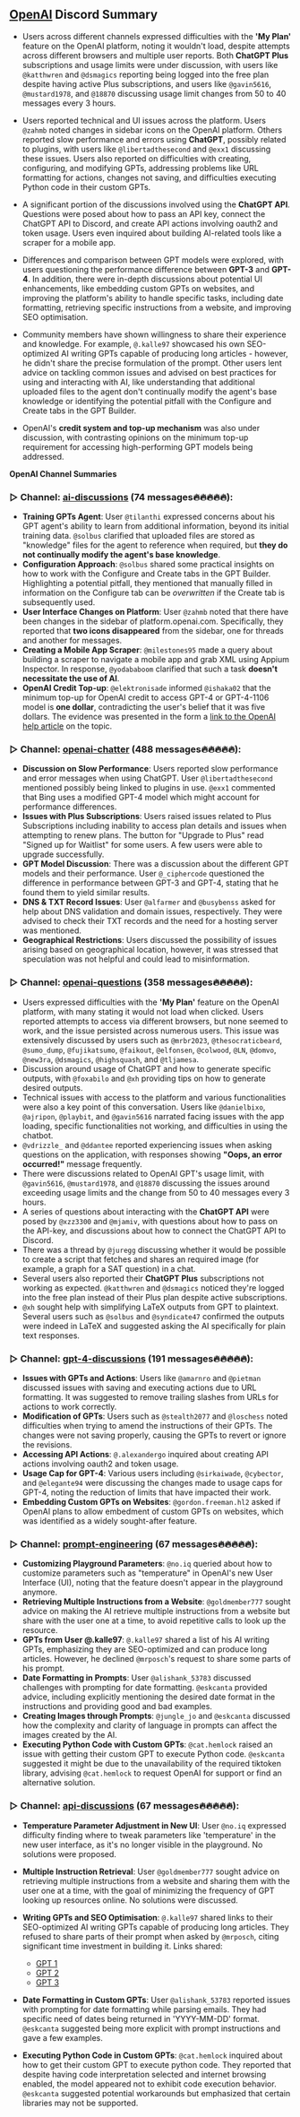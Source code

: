 
## [OpenAI](https://discord.com/channels/974519864045756446) Discord Summary

- Users across different channels expressed difficulties with the **'My Plan'** feature on the OpenAI platform, noting it wouldn't load, despite attempts across different browsers and multiple user reports. Both **ChatGPT Plus** subscriptions and usage limits were under discussion, with users like `@katthwren` and `@dsmagics` reporting being logged into the free plan despite having active Plus subscriptions, and users like `@gavin5616`, `@mustard1978`, and `@18870` discussing usage limit changes from 50 to 40 messages every 3 hours.

- Users reported technical and UI issues across the platform. Users `@zahmb` noted changes in sidebar icons on the OpenAI platform. Others reported slow performance and errors using **ChatGPT**, possibly related to plugins, with users like `@libertadthesecond` and `@exx1` discussing these issues. Users also reported on difficulties with creating, configuring, and modifying GPTs, addressing problems like URL formatting for actions, changes not saving, and difficulties executing Python code in their custom GPTs.

- A significant portion of the discussions involved using the **ChatGPT API**. Questions were posed about how to pass an API key, connect the ChatGPT API to Discord, and create API actions involving oauth2 and token usage. Users even inquired about building AI-related tools like a scraper for a mobile app.

- Differences and comparison between GPT models were explored, with users questioning the performance difference between **GPT-3** and **GPT-4**. In addition, there were in-depth discussions about potential UI enhancements, like embedding custom GPTs on websites, and improving the platform's ability to handle specific tasks, including date formatting, retrieving specific instructions from a website, and improving SEO optimisation. 

- Community members have shown willingness to share their experience and knowledge. For example, `@.kalle97` showcased his own SEO-optimized AI writing GPTs capable of producing long articles - however, he didn't share the precise formulation of the prompt. Other users lent advice on tackling common issues and advised on best practices for using and interacting with AI, like understanding that additional uploaded files to the agent don't continually modify the agent's base knowledge or identifying the potential pitfall with the Configure and Create tabs in the GPT Builder. 

- OpenAI's **credit system and top-up mechanism** was also under discussion, with contrasting opinions on the minimum top-up requirement for accessing high-performing GPT models being addressed.

**OpenAI Channel Summaries**

### ▷ Channel: [ai-discussions](https://discord.com/channels/974519864045756446/998381918976479273) (74 messages🔥🔥🔥🔥🔥): 

- **Training GPTs Agent**: User `@tilanthi` expressed concerns about his GPT agent's ability to learn from additional information, beyond its initial training data. `@solbus` clarified that uploaded files are stored as "knowledge" files for the agent to reference when required, but **they do not continually modify the agent's base knowledge**.
- **Configuration Approach**: `@solbus` shared some practical insights on how to work with the Configure and Create tabs in the GPT Builder. Highlighting a potential pitfall, they mentioned that manually filled in information on the Configure tab can be *overwritten* if the Create tab is subsequently used.
- **User Interface Changes on Platform**: User `@zahmb` noted that there have been changes in the sidebar of platform.openai.com. Specifically, they reported that **two icons disappeared** from the sidebar, one for threads and another for messages.
- **Creating a Mobile App Scraper**: `@milestones95` made a query about building a scraper to navigate a mobile app and grab XML using Appium Inspector. In response, `@yodababoom` clarified that such a task **doesn't necessitate the use of AI**.
- **OpenAI Credit Top-up**: `@elektronisade` informed `@ishaka02` that the minimum top-up for OpenAI credit to access GPT-4 or GPT-4-1106 model is **one dollar**, contradicting the user's belief that it was five dollars. The evidence was presented in the form a [link to the OpenAI help article](https://help.openai.com/en/articles/7102672-how-can-i-access-gpt-4) on the topic.


### ▷ Channel: [openai-chatter](https://discord.com/channels/974519864045756446/977697652147892304) (488 messages🔥🔥🔥🔥🔥): 

- **Discussion on Slow Performance**: Users reported slow performance and error messages when using ChatGPT. User `@libertadthesecond` mentioned possibly being linked to plugins in use. `@exx1` commented that Bing uses a modified GPT-4 model which might account for performance differences. 
- **Issues with Plus Subscriptions**: Users raised issues related to Plus Subscriptions including inability to access plan details and issues when attempting to renew plans. The button for "Upgrade to Plus" read "Signed up for Waitlist" for some users. A few users were able to upgrade successfully.
- **GPT Model Discussion**: There was a discussion about the different GPT models and their performance. User `@_ciphercode` questioned the difference in performance between GPT-3 and GPT-4, stating that he found them to yield similar results.
- **DNS & TXT Record Issues**: User `@alfarmer` and `@busybenss` asked for help about DNS validation and domain issues, respectively. They were advised to check their TXT records and the need for a hosting server was mentioned.
- **Geographical Restrictions**: Users discussed the possibility of issues arising based on geographical location, however, it was stressed that speculation was not helpful and could lead to misinformation.


### ▷ Channel: [openai-questions](https://discord.com/channels/974519864045756446/974519864045756454) (358 messages🔥🔥🔥🔥🔥): 

- Users expressed difficulties with the **'My Plan'** feature on the OpenAI platform, with many stating it would not load when clicked. Users reported attempts to access via different browsers, but none seemed to work, and the issue persisted across numerous users. This issue was extensively discussed by users such as `@mrbr2023`, `@thesocraticbeard`, `@sumo_dump`, `@fujikatsumo`, `@faikout`, `@elfonsen`, `@colwood`, `@LN`, `@domvo`, `@new3ra`, `@dsmagics`, `@highsquash`, and `@tljamesa`.
- Discussion around usage of ChatGPT and how to generate specific outputs, with `@foxabilo` and `@xh` providing tips on how to generate desired outputs.
- Technical issues with access to the platform and various functionalities were also a key point of this conversation. Users like `@danielbixo`, `@ajripon`, `@playbit`, and `@gavin5616` narrated facing issues with the app loading, specific functionalities not working, and difficulties in using the chatbot.
- `@vdrizzle_` and `@ddantee` reported experiencing issues when asking questions on the application, with responses showing **"Oops, an error occurred!"** message frequently.
- There were discussions related to OpenAI GPT's usage limit, with `@gavin5616`, `@mustard1978`, and `@18870` discussing the issues around exceeding usage limits and the change from 50 to 40 messages every 3 hours.
- A series of questions about interacting with the **ChatGPT API** were posed by `@xzz3300` and `@mjamiv`, with questions about how to pass on the API-key, and discussions about how to connect the ChatGPT API to Discord.
- There was a thread by `@juregg` discussing whether it would be possible to create a script that fetches and shares an required image (for example, a graph for a SAT question) in a chat.
- Several users also reported their **ChatGPT Plus** subscriptions not working as expected. `@katthwren` and `@dsmagics` noticed they're logged into the free plan instead of their Plus plan despite active subscriptions. 
- `@xh` sought help with simplifying LaTeX outputs from GPT to plaintext. Several users such as `@solbus` and `@syndicate47` confirmed the outputs were indeed in LaTeX and suggested asking the AI specifically for plain text responses.


### ▷ Channel: [gpt-4-discussions](https://discord.com/channels/974519864045756446/1001151820170801244) (191 messages🔥🔥🔥🔥🔥): 

- **Issues with GPTs and Actions**: Users like `@amarnro` and `@pietman` discussed issues with saving and executing actions due to URL formatting. It was suggested to remove trailing slashes from URLs for actions to work correctly.
- **Modification of GPTs**: Users such as `@stealth2077` and `@loschess` noted difficulties when trying to amend the instructions of their GPTs. The changes were not saving properly, causing the GPTs to revert or ignore the revisions.
- **Accessing API Actions**: `@.alexandergo` inquired about creating API actions involving oauth2 and token usage.
- **Usage Cap for GPT-4**: Various users including `@sirkaiwade`, `@cybector`, and `@elegante94` were discussing the changes made to usage caps for GPT-4, noting the reduction of limits that have impacted their work.
- **Embedding Custom GPTs on Websites**: `@gordon.freeman.hl2` asked if OpenAI plans to allow embedment of custom GPTs on websites, which was identified as a widely sought-after feature.


### ▷ Channel: [prompt-engineering](https://discord.com/channels/974519864045756446/1046317269069864970) (67 messages🔥🔥🔥🔥🔥): 

- **Customizing Playground Parameters**: `@no.iq` queried about how to customize parameters such as "temperature" in OpenAI's new User Interface (UI), noting that the feature doesn't appear in the playground anymore. 
- **Retrieving Multiple Instructions from a Website**: `@goldmember777` sought advice on making the AI retrieve multiple instructions from a website but share with the user one at a time, to avoid repetitive calls to look up the resource.
- **GPTs from User @.kalle97**: `@.kalle97` shared a list of his AI writing GPTs, emphasizing they are SEO-optimized and can produce long articles. However, he declined `@mrposch`'s request to share some parts of his prompt.
- **Date Formatting in Prompts**: User `@alishank_53783` discussed challenges with prompting for date formatting. `@eskcanta` provided advice, including explicitly mentioning the desired date format in the instructions and providing good and bad examples.
- **Creating Images through Prompts**: `@jungle_jo` and `@eskcanta` discussed how the complexity and clarity of language in prompts can affect the images created by the AI.
- **Executing Python Code with Custom GPTs**: `@cat.hemlock` raised an issue with getting their custom GPT to execute Python code. `@eskcanta` suggested it might be due to the unavailability of the required tiktoken library, advising `@cat.hemlock` to request OpenAI for support or find an alternative solution.


### ▷ Channel: [api-discussions](https://discord.com/channels/974519864045756446/1046317269069864970) (67 messages🔥🔥🔥🔥🔥): 

- **Temperature Parameter Adjustment in New UI**: User `@no.iq` expressed difficulty finding where to tweak parameters like 'temperature' in the new user interface, as it's no longer visible in the playground. No solutions were proposed.
  
- **Multiple Instruction Retrieval**: User `@goldmember777` sought advice on retrieving multiple instructions from a website and sharing them with the user one at a time, with the goal of minimizing the frequency of GPT looking up resources online. No solutions were discussed.

- **Writing GPTs and SEO Optimisation**: `@.kalle97` shared links to their SEO-optimized AI writing GPTs capable of producing long articles. They refused to share parts of their prompt when asked by `@mrposch`, citing significant time investment in building it. Links shared:
    - [GPT 1](https://chat.openai.com/g/g-H8gTAgiLm)
    - [GPT 2](https://chat.openai.com/g/g-zH8HltElu)
    - [GPT 3](https://chat.openai.com/g/g-f8pALzMrj)

- **Date Formatting in Custom GPTs**: User `@alishank_53783` reported issues with prompting for date formatting while parsing emails. They had specific need of dates being returned in 'YYYY-MM-DD' format. `@eskcanta` suggested being more explicit with prompt instructions and gave a few examples.

- **Executing Python Code in Custom GPTs**: `@cat.hemlock` inquired about how to get their custom GPT to execute python code. They reported that despite having code interpretation selected and internet browsing enabled, the model appeared not to exhibit code execution behavior. `@eskcanta` suggested potential workarounds but emphasized that certain libraries may not be supported.


        